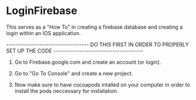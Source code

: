 # LoginFirebase
This serves as a "How To" in creating a firebase database and creating a login within an IOS application. 

----------------------------------- DO THIS FIRST IN ORDER TO PROPERLY SET UP THE CODE --------------------------------------
1. Go to Firebase.google.com and create an account (or login).
2. Go to "Go To Console" and create a new project.

3. Now make sure to have cocoapods intalled on your computer in order to install the pods neccessary for installation.

